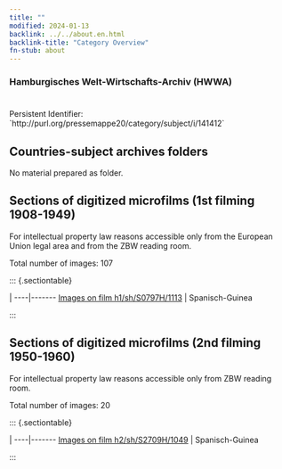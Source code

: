 ```yaml
---
title: ""
modified: 2024-01-13
backlink: ../../about.en.html
backlink-title: "Category Overview"
fn-stub: about
---
```


### Hamburgisches Welt-Wirtschafts-Archiv (HWWA)

# 

<div class="hint">Persistent Identifier: `http://purl.org/pressemappe20/category/subject/i/141412`</div>







## Countries-subject archives folders





No material prepared as folder.



<a id="filmsections" />

## Sections of digitized microfilms (1st filming 1908-1949)

<p>For intellectual property law reasons accessible only from the European Union legal area and from the ZBW reading room.</p>



<p>Total number of images: 107</p>




::: {.sectiontable}

 | 
----|-------
<a class="btn" href="https://pm20.zbw.eu/film/h1/sh/S0797H/1113" rel="nofollow">Images on film h1/sh/S0797H/1113</a> | Spanisch-Guinea


:::




## Sections of digitized microfilms (2nd filming 1950-1960)

<p>For intellectual property law reasons accessible only from ZBW reading room.</p>



<p>Total number of images: 20</p>




::: {.sectiontable}

 | 
----|-------
<a class="btn" href="https://pm20.zbw.eu/film/h2/sh/S2709H/1049" rel="nofollow">Images on film h2/sh/S2709H/1049</a> | Spanisch-Guinea


:::

















